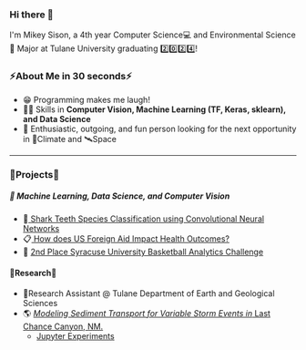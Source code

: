 ### Hi there 👋
I'm Mikey Sison, a 4th year Computer Science💻 and Environmental Science🌱 Major at Tulane University graduating 2️⃣0️⃣2️⃣4️⃣!

### ⚡About Me in 30 seconds⚡
* 😁 Programming makes me laugh!
* 🤹‍♂️ Skills in **Computer Vision, Machine Learning (TF, Keras, sklearn), and Data Science**
* 🙌 Enthusiastic, outgoing, and fun person looking for the next opportunity in 🌱Climate and 🛰️Space
---
### 🔭Projects🔭

##### 🤖 Machine Learning, Data Science, and Computer Vision
* 🦈<a href= "https://github.com/mikafur32/Shark-Species-Classification "> Shark Teeth Species Classification using Convolutional Neural Networks</a>
* 📋<a href= "https://chriscallahan99.github.io/DataScience_Final_Project/ "> How does US Foreign Aid Impact Health Outcomes?</a> 
* 🏀 <a href= "https://github.com/mikafur32/syracuseBasketballCompetition"> 2nd Place Syracuse University Basketball Analytics Challenge</a>

#### 📖Research📖
* 🔬Research Assistant @ Tulane Department of Earth and Geological Sciences
* 🌎 <a href= "https://github.com/yosemite-sam-anderson/flood_sed_transport"> *Modeling Sediment Transport for Variable Storm Events in* Last Chance Canyon, NM.</a>
  * <a href= "https://github.com/yosemite-sam-anderson/flood_sed_transport/tree/main/jupyter_example"> Jupyter Experiments </a>

<!--
**mikafur32/mikafur32** is a ✨ _special_ ✨ repository because its `README.md` (this file) appears on your GitHub profile.

Here are some ideas to get you started:

- 🔭 I’m currently working on ...
- 🌱 I’m currently learning ...
- 👯 I’m looking to collaborate on ...
- 🤔 I’m looking for help with ...
- 💬 Ask me about ...
- 📫 How to reach me: ...
- 😄 Pronouns: ...
- ⚡ Fun fact: ...
-->
